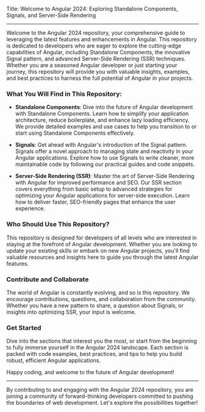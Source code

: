 Title: Welcome to Angular 2024: Exploring Standalone Components, Signals, and Server-Side Rendering

---

Welcome to the Angular 2024 repository, your comprehensive guide to leveraging the latest features and enhancements in Angular. This repository is dedicated to developers who are eager to explore the cutting-edge capabilities of Angular, including Standalone Components, the innovative Signal pattern, and advanced Server-Side Rendering (SSR) techniques. Whether you are a seasoned Angular developer or just starting your journey, this repository will provide you with valuable insights, examples, and best practices to harness the full potential of Angular in your projects.

### What You Will Find in This Repository:

- **Standalone Components**: Dive into the future of Angular development with Standalone Components. Learn how to simplify your application architecture, reduce boilerplate, and enhance lazy loading efficiency. We provide detailed examples and use cases to help you transition to or start using Standalone Components effectively.

- **Signals**: Get ahead with Angular's introduction of the Signal pattern. Signals offer a novel approach to managing state and reactivity in your Angular applications. Explore how to use Signals to write cleaner, more maintainable code by following our practical guides and code snippets.

- **Server-Side Rendering (SSR)**: Master the art of Server-Side Rendering with Angular for improved performance and SEO. Our SSR section covers everything from basic setup to advanced strategies for optimizing your Angular applications for server-side execution. Learn how to deliver faster, SEO-friendly pages that enhance the user experience.

### Who Should Use This Repository?

This repository is designed for developers of all levels who are interested in staying at the forefront of Angular development. Whether you are looking to update your existing skills or embark on new Angular projects, you'll find valuable resources and insights here to guide you through the latest Angular features.

### Contribute and Collaborate

The world of Angular is constantly evolving, and so is this repository. We encourage contributions, questions, and collaboration from the community. Whether you have a new pattern to share, a question about Signals, or insights into optimizing SSR, your input is welcome.

### Get Started

Dive into the sections that interest you the most, or start from the beginning to fully immerse yourself in the Angular 2024 landscape. Each section is packed with code examples, best practices, and tips to help you build robust, efficient Angular applications.

Happy coding, and welcome to the future of Angular development!

---

By contributing to and engaging with the Angular 2024 repository, you are joining a community of forward-thinking developers committed to pushing the boundaries of web development. Let's explore the possibilities together!